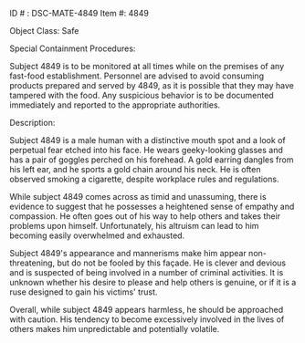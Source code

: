ID # : DSC-MATE-4849
Item #: 4849

Object Class: Safe

Special Containment Procedures:

Subject 4849 is to be monitored at all times while on the premises of any fast-food establishment. Personnel are advised to avoid consuming products prepared and served by 4849, as it is possible that they may have tampered with the food. Any suspicious behavior is to be documented immediately and reported to the appropriate authorities.

Description:

Subject 4849 is a male human with a distinctive mouth spot and a look of perpetual fear etched into his face. He wears geeky-looking glasses and has a pair of goggles perched on his forehead. A gold earring dangles from his left ear, and he sports a gold chain around his neck. He is often observed smoking a cigarette, despite workplace rules and regulations.

While subject 4849 comes across as timid and unassuming, there is evidence to suggest that he possesses a heightened sense of empathy and compassion. He often goes out of his way to help others and takes their problems upon himself. Unfortunately, his altruism can lead to him becoming easily overwhelmed and exhausted.

Subject 4849's appearance and mannerisms make him appear non-threatening, but do not be fooled by this façade. He is clever and devious and is suspected of being involved in a number of criminal activities. It is unknown whether his desire to please and help others is genuine, or if it is a ruse designed to gain his victims' trust.

Overall, while subject 4849 appears harmless, he should be approached with caution. His tendency to become excessively involved in the lives of others makes him unpredictable and potentially volatile.
